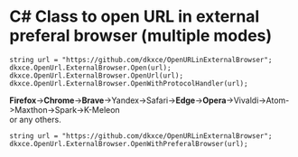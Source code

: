 # C# Class to open URL in external preferal browser (multiple modes) #

```
string url = "https://github.com/dkxce/OpenURLinExternalBrowser";
dkxce.OpenUrl.ExternalBrowser.Open(url);
dkxce.OpenUrl.ExternalBrowser.OpenUrl(url);
dkxce.OpenUrl.ExternalBrowser.OpenWithProtocolHandler(url); 
```

**Firefox**->**Chrome**->**Brave**->Yandex->Safari->**Edge**->**Opera**->Vivaldi->Atom->Maxthon->Spark->K-Meleon    
or any others.
```
string url = "https://github.com/dkxce/OpenURLinExternalBrowser";
dkxce.OpenUrl.ExternalBrowser.OpenWithPreferalBrowser(url);
```
